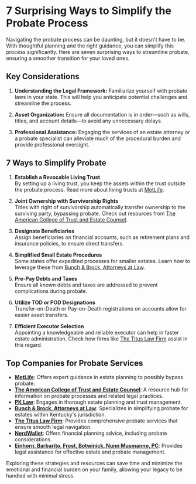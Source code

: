 # 7 Surprising Ways to Simplify the Probate Process

Navigating the probate process can be daunting, but it doesn't have to be. With thoughtful planning and the right guidance, you can simplify this process significantly. Here are seven surprising ways to streamline probate, ensuring a smoother transition for your loved ones.

## Key Considerations

1. **Understanding the Legal Framework:** Familiarize yourself with probate laws in your state. This will help you anticipate potential challenges and streamline the process.

2. **Asset Organization:** Ensure all documentation is in order—such as wills, titles, and account details—to avoid any unnecessary delays.

3. **Professional Assistance:** Engaging the services of an estate attorney or a probate specialist can alleviate much of the procedural burden and provide professional oversight.

## 7 Ways to Simplify Probate

1. **Establish a Revocable Living Trust**  
   By setting up a living trust, you keep the assets within the trust outside the probate process. Read more about living trusts at [MetLife](/dir/metlife).

2. **Joint Ownership with Survivorship Rights**  
   Titles with right of survivorship automatically transfer ownership to the surviving party, bypassing probate. Check out resources from [The American College of Trust and Estate Counsel](/dir/the_american_college_of_trust_and_estate_counsel).

3. **Designate Beneficiaries**  
   Assign beneficiaries on financial accounts, such as retirement plans and insurance policies, to ensure direct transfers.

4. **Simplified Small Estate Procedures**  
   Some states offer expedited processes for smaller estates. Learn how to leverage these from [Bunch & Brock, Attorneys at Law](/dir/bunch__brock_attorneys_at_law).

5. **Pre-Pay Debts and Taxes**  
   Ensure all known debts and taxes are addressed to prevent complications during probate.

6. **Utilize TOD or POD Designations**  
   Transfer-on-Death or Pay-on-Death registrations on accounts allow for easier asset transfers.

7. **Efficient Executor Selection**  
   Appointing a knowledgeable and reliable executor can help in faster estate administration. Check how firms like [The Titus Law Firm](/dir/the_titus_law_firm) assist in this regard.

## Top Companies for Probate Services

- **[MetLife](/dir/metlife)**: Offers expert guidance in estate planning to possibly bypass probate.
- **[The American College of Trust and Estate Counsel](/dir/the_american_college_of_trust_and_estate_counsel)**: A resource hub for information on probate processes and related legal practices.
- **[PK Law](/dir/pk_law)**: Engages in thorough estate planning and trust management.
- **[Bunch & Brock, Attorneys at Law](/dir/bunch__brock_attorneys_at_law)**: Specializes in simplifying probate for estates within Kentucky's jurisdiction.
- **[The Titus Law Firm](/dir/the_titus_law_firm)**: Provides comprehensive probate services that ensure smooth legal navigation.
- **[NerdWallet](/dir/nerdwallet)**: Offers financial planning advice, including probate considerations. 
- **[Einhorn, Barbarito, Frost, Botwinick, Nunn Musmanno, PC](/dir/einhorn_barbarito_frost_botwinick_nunn_musmanno_pc)**: Provides legal assistance for effective estate and probate management.

Exploring these strategies and resources can save time and minimize the emotional and financial burden on your family, allowing your legacy to be handled with minimal stress.